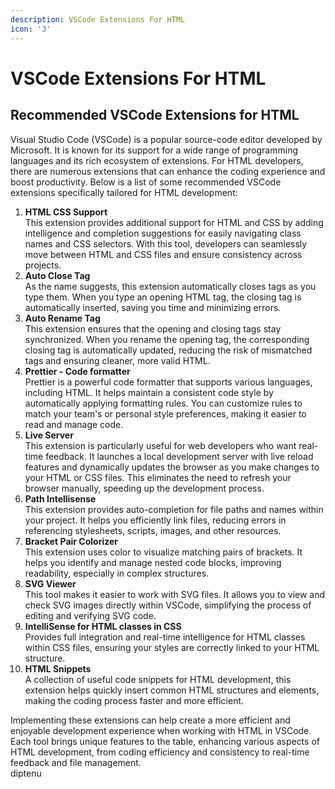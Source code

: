 ```yaml
---
description: VSCode Extensions For HTML
icon: '3'
---
```


# VSCode Extensions For HTML

## Recommended VSCode Extensions for HTML

Visual Studio Code (VSCode) is a popular source-code editor developed by Microsoft. It is known for its support for a wide range of programming languages and its rich ecosystem of extensions. For HTML developers, there are numerous extensions that can enhance the coding experience and boost productivity. Below is a list of some recommended VSCode extensions specifically tailored for HTML development:

1. **HTML CSS Support**\
   This extension provides additional support for HTML and CSS by adding intelligence and completion suggestions for easily navigating class names and CSS selectors. With this tool, developers can seamlessly move between HTML and CSS files and ensure consistency across projects.
2. **Auto Close Tag**\
   As the name suggests, this extension automatically closes tags as you type them. When you type an opening HTML tag, the closing tag is automatically inserted, saving you time and minimizing errors.
3. **Auto Rename Tag**\
   This extension ensures that the opening and closing tags stay synchronized. When you rename the opening tag, the corresponding closing tag is automatically updated, reducing the risk of mismatched tags and ensuring cleaner, more valid HTML.
4. **Prettier - Code formatter**\
   Prettier is a powerful code formatter that supports various languages, including HTML. It helps maintain a consistent code style by automatically applying formatting rules. You can customize rules to match your team's or personal style preferences, making it easier to read and manage code.
5. **Live Server**\
   This extension is particularly useful for web developers who want real-time feedback. It launches a local development server with live reload features and dynamically updates the browser as you make changes to your HTML or CSS files. This eliminates the need to refresh your browser manually, speeding up the development process.
6. **Path Intellisense**\
   This extension provides auto-completion for file paths and names within your project. It helps you efficiently link files, reducing errors in referencing stylesheets, scripts, images, and other resources.
7. **Bracket Pair Colorizer**\
   This extension uses color to visualize matching pairs of brackets. It helps you identify and manage nested code blocks, improving readability, especially in complex structures.
8. **SVG Viewer**\
   This tool makes it easier to work with SVG files. It allows you to view and check SVG images directly within VSCode, simplifying the process of editing and verifying SVG code.
9. **IntelliSense for HTML classes in CSS**\
   Provides full integration and real-time intelligence for HTML classes within CSS files, ensuring your styles are correctly linked to your HTML structure.
10. **HTML Snippets**\
    A collection of useful code snippets for HTML development, this extension helps quickly insert common HTML structures and elements, making the coding process faster and more efficient.

Implementing these extensions can help create a more efficient and enjoyable development experience when working with HTML in VSCode. Each tool brings unique features to the table, enhancing various aspects of HTML development, from coding efficiency and consistency to real-time feedback and file management.\
diptenu
